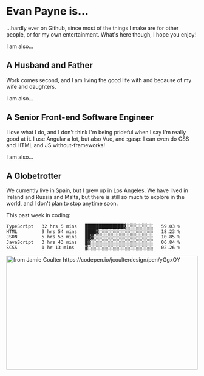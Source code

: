 # Evan Payne is...
...hardly ever on Github, since most of the things I make are for other people, or for my own entertainment.  What's here though, I hope you enjoy!

I am also...
## A Husband and Father
Work comes second, and I am living the good life with and because of my wife and daughters.

I am also...
## A Senior Front-end Software Engineer
I love what I do, and I don't think I'm being prideful when I say I'm really good at it.  I use Angular a lot, but also Vue, and :gasp: I can even do CSS and HTML and JS without-frameworks!

I am also...
## A Globetrotter
We currently live in Spain, but I grew up in Los Angeles.  We have lived in Ireland and Russia and Malta, but there is still so much to explore in the world, and I don't plan to stop anytime soon.

This past week in coding:
<!--START_SECTION:waka-->
```text
TypeScript   32 hrs 5 mins   ██████████████▓░░░░░░░░░░   59.03 % 
HTML         9 hrs 54 mins   ████▓░░░░░░░░░░░░░░░░░░░░   18.23 % 
JSON         5 hrs 53 mins   ██▓░░░░░░░░░░░░░░░░░░░░░░   10.85 % 
JavaScript   3 hrs 43 mins   █▓░░░░░░░░░░░░░░░░░░░░░░░   06.84 % 
SCSS         1 hr 13 mins    ▓░░░░░░░░░░░░░░░░░░░░░░░░   02.26 % 
```
<!--END_SECTION:waka-->


<img alt="from Jamie Coulter https://codepen.io/jcoulterdesign/pen/yGgxOY" src="./solar.svg" width="100%" height="300"/>
